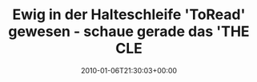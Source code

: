 ---
retweeted: false
source: <a href="http://twitter.com" rel="nofollow">Twitter Web Client</a>
entities:
  hashtags: []
  symbols: []
  user_mentions: []
  urls: []
display_text_range:
- '0'
- '120'
favorite_count: '0'
id_str: '7454378169'
truncated: false
retweet_count: '0'
id: '7454378169'
created_at: Wed Jan 06 21:30:03 +0000 2010
favorited: false
full_text: 'Ewig in der Halteschleife ''ToRead'' gewesen - schaue gerade das ''THE
  CLEANER SOLUTION'' Video an: http://vimeo.com/8151698'
lang: de
tags:
- pesos/twitter
date: '2010-01-06T21:30:03+00:00'
src: https://twitter.com/bascht/status/7454378169
original_url: https://twitter.com/bascht/status/7454378169
type: twitter_tweet
text: 'Ewig in der Halteschleife ''ToRead'' gewesen - schaue gerade das ''THE CLEANER
  SOLUTION'' Video an: http://vimeo.com/8151698'
title: Ewig in der Halteschleife 'ToRead' gewesen - schaue gerade das 'THE CLE

---